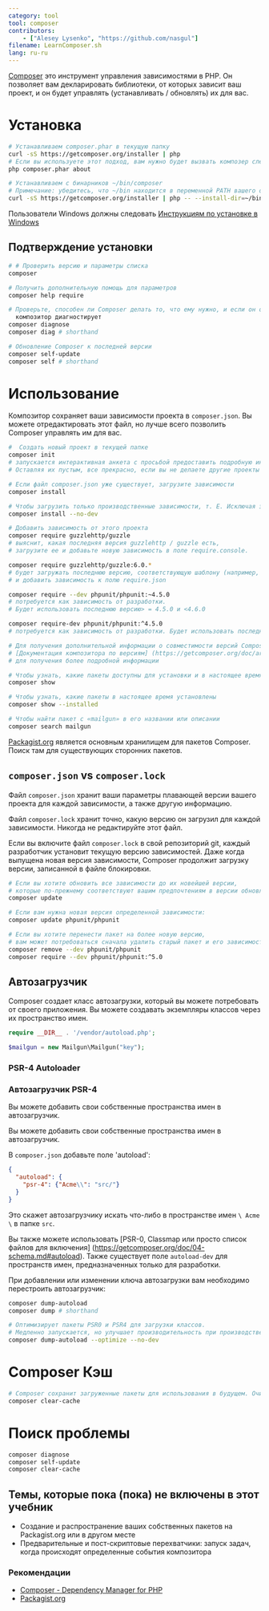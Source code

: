 ```yaml
---
category: tool
tool: composer
contributors:
    - ["Alesey Lysenko", "https://github.com/nasgul"]
filename: LearnComposer.sh
lang: ru-ru
---
```


[Composer](https://getcomposer.org/) это инструмент управления зависимостями в PHP. 
Он позволяет вам декларировать библиотеки, от которых зависит ваш проект, 
и он будет управлять (устанавливать / обновлять) их для вас.

# Установка

```sh
# Устанавливаем composer.phar в текущую папку
curl -sS https://getcomposer.org/installer | php
# Если вы используете этот подход, вам нужно будет вызвать композер следующим образом:
php composer.phar about

# Устанавливаем с бинарников ~/bin/composer
# Примечание: убедитесь, что ~/bin находится в переменной PATH вашего окружения
curl -sS https://getcomposer.org/installer | php -- --install-dir=~/bin --filename=composer
```

Пользователи Windows должны следовать 
[Инструкциям по установке в Windows ](https://getcomposer.org/doc/00-intro.md#installation-windows)

## Подтверждение установки

```sh
# # Проверить версию и параметры списка
composer

# Получить дополнительную помощь для параметров
composer help require

# Проверьте, способен ли Composer делать то, что ему нужно, и если он обновлен
  композитор диагностирует
composer diagnose
composer diag # shorthand

# Обновление Composer к последней версии
composer self-update
composer self # shorthand
```

# Использование

Композитор сохраняет ваши зависимости проекта в `composer.json`. 
Вы можете отредактировать этот файл, но лучше всего позволить Composer управлять им для вас.
```sh
#  Создать новый проект в текущей папке
composer init
# запускается интерактивная анкета с просьбой предоставить подробную информацию о вашем проекте. 
# Оставляя их пустым, все прекрасно, если вы не делаете другие проекты зависимыми от этого.

# Если файл composer.json уже существует, загрузите зависимости
composer install

# Чтобы загрузить только производственные зависимости, т. Е. Исключая зависимости разработки
composer install --no-dev

# Добавить зависимость от этого проекта
composer require guzzlehttp/guzzle
# выяснит, какая последняя версия guzzlehttp / guzzle есть, 
# загрузите ее и добавьте новую зависимость в поле require.console.

composer require guzzlehttp/guzzle:6.0.*
# будет загружать последнюю версию, соответствующую шаблону (например, 6.0.2), 
# и добавить зависимость к полю require.json

composer require --dev phpunit/phpunit:~4.5.0
# потребуется как зависимость от разработки. 
# Будет использовать последнюю версию> = 4.5.0 и <4.6.0

composer require-dev phpunit/phpunit:^4.5.0
# потребуется как зависимость от разработки. Будет использовать последнюю версию> = 4.5.0 и <5.0

# Для получения дополнительной информации о совместимости версий Composer см. 
# [Документация композитора по версиям] (https://getcomposer.org/doc/articles/versions.md) 
# для получения более подробной информации

# Чтобы узнать, какие пакеты доступны для установки и в настоящее время установлены
composer show

# Чтобы узнать, какие пакеты в настоящее время установлены
composer show --installed

# Чтобы найти пакет с «mailgun» в его названии или описании
composer search mailgun
```

[Packagist.org](https://packagist.org/) является основным хранилищем для пакетов Composer. 
Поиск там для существующих сторонних пакетов.
## `composer.json` vs `composer.lock`

Файл `composer.json` хранит ваши параметры плавающей версии вашего проекта для каждой зависимости, 
а также другую информацию.


Файл `composer.lock` хранит точно, какую версию он загрузил для каждой зависимости. 
Никогда не редактируйте этот файл.

Если вы включите файл `composer.lock` в свой репозиторий git, 
каждый разработчик установит текущую версию зависимостей. 
Даже когда выпущена новая версия зависимости, Composer продолжит загрузку версии, 
записанной в файле блокировки.

```sh
# Если вы хотите обновить все зависимости до их новейшей версии, 
# которые по-прежнему соответствуют вашим предпочтениям в версии обновление композитора
composer update

# Если вам нужна новая версия определенной зависимости:
composer update phpunit/phpunit

# Если вы хотите перенести пакет на более новую версию, 
# вам может потребоваться сначала удалить старый пакет и его зависимости.
composer remove --dev phpunit/phpunit
composer require --dev phpunit/phpunit:^5.0

```

## Автозагрузчик

Composer создает класс автозагрузки, который вы можете потребовать от своего приложения. 
Вы можете создавать экземпляры классов через их пространство имен.

```php
require __DIR__ . '/vendor/autoload.php';

$mailgun = new Mailgun\Mailgun("key");
```

### PSR-4 Autoloader

### Автозагрузчик PSR-4

Вы можете добавить свои собственные пространства имен в автозагрузчик.

Вы можете добавить свои собственные пространства имен в автозагрузчик.

В `composer.json` добавьте поле 'autoload':

```json
{
  "autoload": {
    "psr-4": {"Acme\\": "src/"}
  }
}
```
Это скажет автозагрузчику искать что-либо в пространстве имен `\ Acme \` в папке `src`.

Вы также можете использовать 
[PSR-0, Classmap или просто список файлов для включения] (https://getcomposer.org/doc/04-schema.md#autoload). 
Также существует поле `autoload-dev` для пространств имен, предназначенных только для разработки.

При добавлении или изменении ключа автозагрузки вам необходимо перестроить автозагрузчик:

```sh
composer dump-autoload
composer dump # shorthand

# Оптимизирует пакеты PSR0 и PSR4 для загрузки классов. 
# Медленно запускается, но улучшает производительность при производстве.
composer dump-autoload --optimize --no-dev
```

# Composer Кэш

```sh
# Composer сохранит загруженные пакеты для использования в будущем. Очистите его с помощью:
composer clear-cache
```

# Поиск проблемы

```sh
composer diagnose
composer self-update
composer clear-cache
```

## Темы, которые пока (пока) не включены в этот учебник

* Создание и распространение ваших собственных пакетов на Packagist.org или в другом месте
* Предварительные и пост-скриптовые перехватчики: запуск задач, 
когда происходят определенные события композитора

### Рекомендации

* [Composer - Dependency Manager for PHP](https://getcomposer.org/)
* [Packagist.org](https://packagist.org/)
